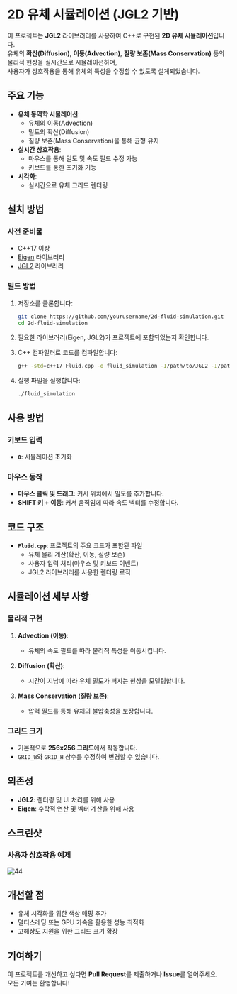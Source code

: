 # 2D 유체 시뮬레이션 (JGL2 기반)
이 프로젝트는 **JGL2** 라이브러리를 사용하여 C++로 구현된 **2D 유체 시뮬레이션**입니다.  
유체의 **확산(Diffusion)**, **이동(Advection)**, **질량 보존(Mass Conservation)** 등의 물리적 현상을 실시간으로 시뮬레이션하며,  
사용자가 상호작용을 통해 유체의 특성을 수정할 수 있도록 설계되었습니다.

## 주요 기능

- **유체 동역학 시뮬레이션**:
  - 유체의 이동(Advection)
  - 밀도의 확산(Diffusion)
  - 질량 보존(Mass Conservation)을 통해 균형 유지
- **실시간 상호작용**:
  - 마우스를 통해 밀도 및 속도 필드 수정 가능
  - 키보드를 통한 초기화 기능
- **시각화**:
  - 실시간으로 유체 그리드 렌더링

## 설치 방법

### 사전 준비물

- C++17 이상
- [Eigen](https://eigen.tuxfamily.org/) 라이브러리
- [JGL2](https://github.com/) 라이브러리

### 빌드 방법

1. 저장소를 클론합니다:
   ```bash
   git clone https://github.com/yourusername/2d-fluid-simulation.git
   cd 2d-fluid-simulation
   ```

2. 필요한 라이브러리(Eigen, JGL2)가 프로젝트에 포함되었는지 확인합니다.

3. C++ 컴파일러로 코드를 컴파일합니다:
   ```bash
   g++ -std=c++17 Fluid.cpp -o fluid_simulation -I/path/to/JGL2 -I/path/to/Eigen
   ```

4. 실행 파일을 실행합니다:
   ```bash
   ./fluid_simulation
   ```


## 사용 방법

### 키보드 입력

- **`0`**: 시뮬레이션 초기화

### 마우스 동작

- **마우스 클릭 및 드래그**: 커서 위치에서 밀도를 추가합니다.
- **SHIFT 키 + 이동**: 커서 움직임에 따라 속도 벡터를 수정합니다.


## 코드 구조

- **`Fluid.cpp`**: 프로젝트의 주요 코드가 포함된 파일
  - 유체 물리 계산(확산, 이동, 질량 보존)
  - 사용자 입력 처리(마우스 및 키보드 이벤트)
  - JGL2 라이브러리를 사용한 렌더링 로직


## 시뮬레이션 세부 사항

### 물리적 구현

1. **Advection (이동)**:
   - 유체의 속도 필드를 따라 물리적 특성을 이동시킵니다.

2. **Diffusion (확산)**:
   - 시간이 지남에 따라 유체 밀도가 퍼지는 현상을 모델링합니다.

3. **Mass Conservation (질량 보존)**:
   - 압력 필드를 통해 유체의 불압축성을 보장합니다.

### 그리드 크기

- 기본적으로 **256x256 그리드**에서 작동합니다.
- `GRID_W`와 `GRID_H` 상수를 수정하여 변경할 수 있습니다.


## 의존성

- **JGL2**: 렌더링 및 UI 처리를 위해 사용
- **Eigen**: 수학적 연산 및 벡터 계산을 위해 사용


## 스크린샷

### 사용자 상호작용 예제
![44](https://github.com/user-attachments/assets/d3975f65-e9e6-4ea3-a441-b3cb99824cc1)


## 개선할 점

- 유체 시각화를 위한 색상 매핑 추가
- 멀티스레딩 또는 GPU 가속을 활용한 성능 최적화
- 고해상도 지원을 위한 그리드 크기 확장


## 기여하기

이 프로젝트를 개선하고 싶다면 **Pull Request**를 제출하거나 **Issue**를 열어주세요.  
모든 기여는 환영합니다!
